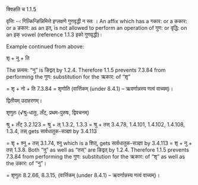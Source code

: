 

 क्क्ङिति च 1.1.5 

वृत्तिः --ः गित्‍किन्‍ङिन्निमित्ते इग्‍लक्षणे गुणवृद्धी न स्‍तः । An affix which has a गकार: or a ककार: or a ङकार: as an इत्, is not allowed to perform an operation of गुण: or वृद्धि: on an इक् vowel (reference 1.1.3 इको गुणवृद्धी)। 


Example continued from above: 


शृ + नु + ति 

The प्रत्यय: “नु” is ङिद्वत् by 1.2.4. Therefore 1.1.5 prevents 7.3.84 from performing the गुण: substitution for the ऋकार: of “शृ” 

= शृ + नो + ति 7.3.84 = शृणोति (वार्त्तिकम् (under 8.4.1) – ऋवर्णान्नस्य णत्वं वाच्यम्)। 


द्वितीयम् उदाहरणम्। 


शृणुतः (√श्रु-धातुः, लँट्, प्रथम-पुरुषः, द्विवचनम्) 

श्रु + लँट् 3.2.123 = श्रु + ल् 1.3.2, 1.3.3 = श्रु + तस् 3.4.78, 1.4.101, 1.4.102, 1.4.108, 1.3.4, तस् gets सार्वधातुक-सञ्ज्ञा by 3.4.113 

= शृ + श्नु + तस् 3.1.74, श्नु which is a शित्, gets सार्वधातुक-सञ्ज्ञा by 3.4.113 = शृ + नु + तस् 1.3.8. Both “नु” as well as “तस्” are ङिद्वत् by 1.2.4. Therefore 1.1.5 prevents 7.3.84 from performing the गुण: substitution for the ऋकार: of “शृ” as well as the उकार: of “नु”। 

= शृणुतः 8.2.66, 8.3.15, (वार्त्तिकम् (under 8.4.1) – ऋवर्णान्नस्य णत्वं वाच्यम्)। 


